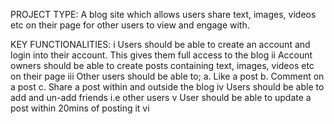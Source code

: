 PROJECT TYPE: A blog site which allows users share text, images, videos etc on their page for other users to view and engage with.

KEY FUNCTIONALITIES:
i     Users should be able to create an account and login into their account. This gives them full access to the blog
ii    Account owners should be able to create posts containing text, images, videos etc on their page
iii   Other users should be able to;
      a.  Like a post
      b.  Comment on a post
      c.  Share a post within and outside the blog
iv    Users should be able to add and un-add friends i.e other users
v    User should be able to update a post within 20mins of posting it
vi   
